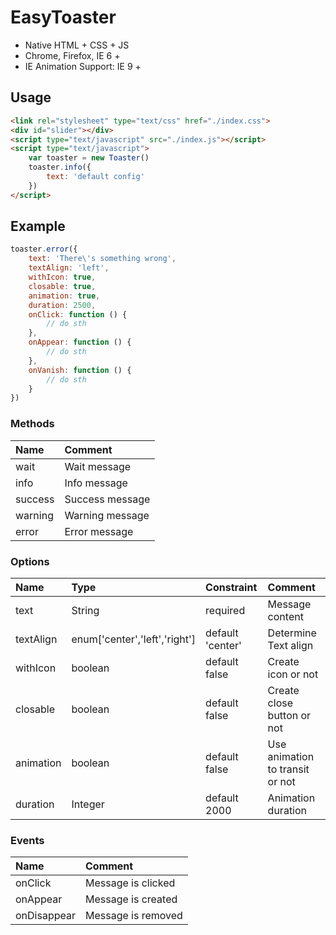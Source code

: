 # EasyToaster

* Native HTML + CSS + JS
* Chrome, Firefox, IE 6 +
* IE Animation Support: IE 9 + 

## Usage

```html
<link rel="stylesheet" type="text/css" href="./index.css">
<div id="slider"></div>
<script type="text/javascript" src="./index.js"></script>
<script type="text/javascript">
	var toaster = new Toaster()
	toaster.info({
		text: 'default config'
	})
</script>
```

## Example

```js
toaster.error({
	text: 'There\'s something wrong',
	textAlign: 'left',
	withIcon: true,
	closable: true,
	animation: true,
	duration: 2500,
	onClick: function () {
		// do sth
	},
	onAppear: function () {
		// do sth
	},
	onVanish: function () {
		// do sth
	}
})
```


### Methods

| Name        | Comment               |
| :---------- | :-------------------- |
| wait        | Wait message          |
| info        | Info message          |
| success     | Success message       |
| warning     | Warning message       |
| error		  | Error message         |

### Options

| Name         | Type                             | Constraint         | Comment                            |
| :----------- | :------------------------------- | :----------------- | :--------------------------------- |
| text         | String                           | required           | Message content                    |
| textAlign    | enum['center','left','right']    | default 'center'   | Determine Text align               |
| withIcon     | boolean                          | default false      | Create icon or not                 |
| closable     | boolean                          | default false      | Create close button or not         |
| animation    | boolean                          | default false      | Use animation to transit or not    |
| duration     | Integer                          | default 2000       | Animation duration                 |

### Events

| Name             | Comment                 |
| :--------------- | :---------------------- |
| onClick          | Message is clicked      |
| onAppear         | Message is created      |
| onDisappear      | Message is removed      |
